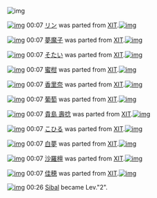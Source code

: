 ![img](http://gdrive-cdn.herokuapp.com/537b65a5bc09f0000721dda7/512px-barcode.png)

[![img](http://www.deviantsart.com/1lbt07t.png)](http://www.barcodekanojo.com/kanojo/29698/%E3%83%AA%E3%83%B3) 00:07 [リン](http://www.barcodekanojo.com/kanojo/29698/%E3%83%AA%E3%83%B3) was parted from [XIT](http://www.barcodekanojo.com/kanojo/29698/%E3%83%AA%E3%83%B3).[![img](http://www.deviantsart.com/815jg6.jpeg)](http://www.barcodekanojo.com/user/209348/XIT)

[![img](http://www.deviantsart.com/225ms8t.png)](http://www.barcodekanojo.com/kanojo/1100928/%E5%A4%A2%E9%AD%94%E5%AD%90) 00:07 [夢魔子](http://www.barcodekanojo.com/kanojo/1100928/%E5%A4%A2%E9%AD%94%E5%AD%90) was parted from [XIT](http://www.barcodekanojo.com/kanojo/1100928/%E5%A4%A2%E9%AD%94%E5%AD%90).[![img](http://www.deviantsart.com/815jg6.jpeg)](http://www.barcodekanojo.com/user/209348/XIT)

[![img](http://www.deviantsart.com/2svni5h.png)](http://www.barcodekanojo.com/kanojo/517713/%E3%81%9D%E3%81%9F%E3%81%84) 00:07 [そたい](http://www.barcodekanojo.com/kanojo/517713/%E3%81%9D%E3%81%9F%E3%81%84) was parted from [XIT](http://www.barcodekanojo.com/kanojo/517713/%E3%81%9D%E3%81%9F%E3%81%84).[![img](http://www.deviantsart.com/815jg6.jpeg)](http://www.barcodekanojo.com/user/209348/XIT)

[![img](http://www.deviantsart.com/fdh9pe.png)](http://www.barcodekanojo.com/kanojo/3193155/%E8%9C%9C%E6%9F%91) 00:07 [蜜柑](http://www.barcodekanojo.com/kanojo/3193155/%E8%9C%9C%E6%9F%91) was parted from [XIT](http://www.barcodekanojo.com/kanojo/3193155/%E8%9C%9C%E6%9F%91).[![img](http://www.deviantsart.com/815jg6.jpeg)](http://www.barcodekanojo.com/user/209348/XIT)

[![img](http://www.deviantsart.com/3ppg5ar.png)](http://www.barcodekanojo.com/kanojo/3193156/%E9%A6%99%E9%87%8C%E5%A5%88) 00:07 [香里奈](http://www.barcodekanojo.com/kanojo/3193156/%E9%A6%99%E9%87%8C%E5%A5%88) was parted from [XIT](http://www.barcodekanojo.com/kanojo/3193156/%E9%A6%99%E9%87%8C%E5%A5%88).[![img](http://www.deviantsart.com/815jg6.jpeg)](http://www.barcodekanojo.com/user/209348/XIT)

[![img](http://www.deviantsart.com/2lotlvt.png)](http://www.barcodekanojo.com/kanojo/3193154/%E8%91%A1%E8%90%84) 00:07 [葡萄](http://www.barcodekanojo.com/kanojo/3193154/%E8%91%A1%E8%90%84) was parted from [XIT](http://www.barcodekanojo.com/kanojo/3193154/%E8%91%A1%E8%90%84).[![img](http://www.deviantsart.com/815jg6.jpeg)](http://www.barcodekanojo.com/user/209348/XIT)

[![img](http://www.deviantsart.com/8et5sq.png)](http://www.barcodekanojo.com/kanojo/1864236/%E8%B2%B4%E5%B3%B6%20%E5%A3%BD%E6%8D%BB) 00:07 [貴島 壽捻](http://www.barcodekanojo.com/kanojo/1864236/%E8%B2%B4%E5%B3%B6%20%E5%A3%BD%E6%8D%BB) was parted from [XIT](http://www.barcodekanojo.com/kanojo/1864236/%E8%B2%B4%E5%B3%B6%20%E5%A3%BD%E6%8D%BB).[![img](http://www.deviantsart.com/815jg6.jpeg)](http://www.barcodekanojo.com/user/209348/XIT)

[![img](http://www.deviantsart.com/tp7olh.png)](http://www.barcodekanojo.com/kanojo/25705/%E3%81%93%E3%81%B2%E3%82%8B) 00:07 [こひる](http://www.barcodekanojo.com/kanojo/25705/%E3%81%93%E3%81%B2%E3%82%8B) was parted from [XIT](http://www.barcodekanojo.com/kanojo/25705/%E3%81%93%E3%81%B2%E3%82%8B).[![img](http://www.deviantsart.com/815jg6.jpeg)](http://www.barcodekanojo.com/user/209348/XIT)

[![img](http://www.deviantsart.com/1ipsqe9.png)](http://www.barcodekanojo.com/kanojo/15568/%E7%99%BD%E5%A4%A2) 00:07 [白夢](http://www.barcodekanojo.com/kanojo/15568/%E7%99%BD%E5%A4%A2) was parted from [XIT](http://www.barcodekanojo.com/kanojo/15568/%E7%99%BD%E5%A4%A2).[![img](http://www.deviantsart.com/815jg6.jpeg)](http://www.barcodekanojo.com/user/209348/XIT)

[![img](http://www.deviantsart.com/1dkrrui.png)](http://www.barcodekanojo.com/kanojo/2932/%E6%B2%99%E7%BE%85%E6%AA%80) 00:07 [沙羅檀](http://www.barcodekanojo.com/kanojo/2932/%E6%B2%99%E7%BE%85%E6%AA%80) was parted from [XIT](http://www.barcodekanojo.com/kanojo/2932/%E6%B2%99%E7%BE%85%E6%AA%80).[![img](http://www.deviantsart.com/815jg6.jpeg)](http://www.barcodekanojo.com/user/209348/XIT)

[![img](http://www.deviantsart.com/5k85g7.png)](http://www.barcodekanojo.com/kanojo/74418/%E4%BD%B3%E7%A9%82) 00:07 [佳穂](http://www.barcodekanojo.com/kanojo/74418/%E4%BD%B3%E7%A9%82) was parted from [XIT](http://www.barcodekanojo.com/kanojo/74418/%E4%BD%B3%E7%A9%82).[![img](http://www.deviantsart.com/815jg6.jpeg)](http://www.barcodekanojo.com/user/209348/XIT)

[![img](http://www.deviantsart.com/23q3t7f.png)](http://www.barcodekanojo.com/user/562/Sibal) 00:26 [Sibal](http://www.barcodekanojo.com/user/562/Sibal) became Lev."2".

